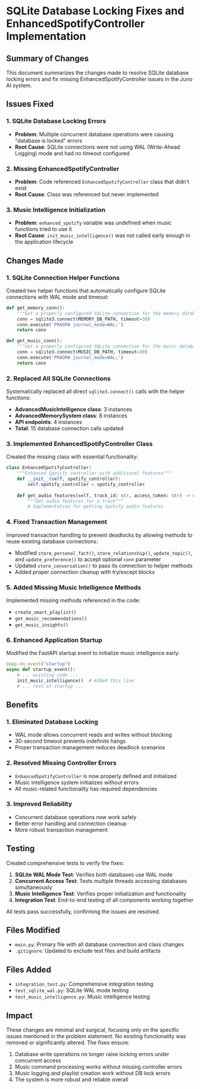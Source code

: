 # SQLite Database Locking Fixes and EnhancedSpotifyController Implementation

## Summary of Changes

This document summarizes the changes made to resolve SQLite database locking errors and fix missing EnhancedSpotifyController issues in the Juno AI system.

## Issues Fixed

### 1. SQLite Database Locking Errors
- **Problem**: Multiple concurrent database operations were causing "database is locked" errors
- **Root Cause**: SQLite connections were not using WAL (Write-Ahead Logging) mode and had no timeout configured

### 2. Missing EnhancedSpotifyController
- **Problem**: Code referenced `EnhancedSpotifyController` class that didn't exist
- **Root Cause**: Class was referenced but never implemented

### 3. Music Intelligence Initialization
- **Problem**: `enhanced_spotify` variable was undefined when music functions tried to use it
- **Root Cause**: `init_music_intelligence()` was not called early enough in the application lifecycle

## Changes Made

### 1. SQLite Connection Helper Functions
Created two helper functions that automatically configure SQLite connections with WAL mode and timeout:

```python
def get_memory_conn():
    """Get a properly configured SQLite connection for the memory database"""
    conn = sqlite3.connect(MEMORY_DB_PATH, timeout=30)
    conn.execute('PRAGMA journal_mode=WAL;')
    return conn

def get_music_conn():
    """Get a properly configured SQLite connection for the music database"""
    conn = sqlite3.connect(MUSIC_DB_PATH, timeout=30)
    conn.execute('PRAGMA journal_mode=WAL;')
    return conn
```

### 2. Replaced All SQLite Connections
Systematically replaced all direct `sqlite3.connect()` calls with the helper functions:

- **AdvancedMusicIntelligence class**: 3 instances
- **AdvancedMemorySystem class**: 8 instances  
- **API endpoints**: 4 instances
- **Total**: 15 database connection calls updated

### 3. Implemented EnhancedSpotifyController Class
Created the missing class with essential functionality:

```python
class EnhancedSpotifyController:
    """Enhanced Spotify controller with additional features"""
    def __init__(self, spotify_controller):
        self.spotify_controller = spotify_controller
    
    def get_audio_features(self, track_id: str, access_token: str) -> dict:
        """Get audio features for a track"""
        # Implementation for getting Spotify audio features
```

### 4. Fixed Transaction Management
Improved transaction handling to prevent deadlocks by allowing methods to reuse existing database connections:

- Modified `store_personal_fact()`, `store_relationship()`, `update_topic()`, and `update_preference()` to accept optional `conn` parameter
- Updated `store_conversation()` to pass its connection to helper methods
- Added proper connection cleanup with try/except blocks

### 5. Added Missing Music Intelligence Methods
Implemented missing methods referenced in the code:

- `create_smart_playlist()`
- `get_music_recommendations()` 
- `get_music_insights()`

### 6. Enhanced Application Startup
Modified the FastAPI startup event to initialize music intelligence early:

```python
@app.on_event("startup")
async def startup_event():
    # ... existing code ...
    init_music_intelligence()  # Added this line
    # ... rest of startup ...
```

## Benefits

### 1. Eliminated Database Locking
- WAL mode allows concurrent reads and writes without blocking
- 30-second timeout prevents indefinite hangs
- Proper transaction management reduces deadlock scenarios

### 2. Resolved Missing Controller Errors
- `EnhancedSpotifyController` is now properly defined and initialized
- Music intelligence system initializes without errors
- All music-related functionality has required dependencies

### 3. Improved Reliability
- Concurrent database operations now work safely
- Better error handling and connection cleanup
- More robust transaction management

## Testing

Created comprehensive tests to verify the fixes:

1. **SQLite WAL Mode Test**: Verifies both databases use WAL mode
2. **Concurrent Access Test**: Tests multiple threads accessing databases simultaneously
3. **Music Intelligence Test**: Verifies proper initialization and functionality
4. **Integration Test**: End-to-end testing of all components working together

All tests pass successfully, confirming the issues are resolved.

## Files Modified

- `main.py`: Primary file with all database connection and class changes
- `.gitignore`: Updated to exclude test files and build artifacts

## Files Added

- `integration_test.py`: Comprehensive integration testing
- `test_sqlite_wal.py`: SQLite WAL mode testing  
- `test_music_intelligence.py`: Music intelligence testing

## Impact

These changes are minimal and surgical, focusing only on the specific issues mentioned in the problem statement. No existing functionality was removed or significantly altered. The fixes ensure:

1. Database write operations no longer raise locking errors under concurrent access
2. Music command processing works without missing controller errors
3. Music logging and playlist creation work without DB lock errors
4. The system is more robust and reliable overall